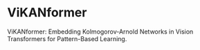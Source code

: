 # ViKANformer
ViKANformer: Embedding Kolmogorov-Arnold Networks in Vision Transformers for Pattern-Based Learning.
